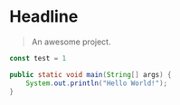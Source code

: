 # Headline

> An awesome project.

```javascript
const test = 1
```

```java
public static void main(String[] args) {
    System.out.println("Hello World!");
}
```

